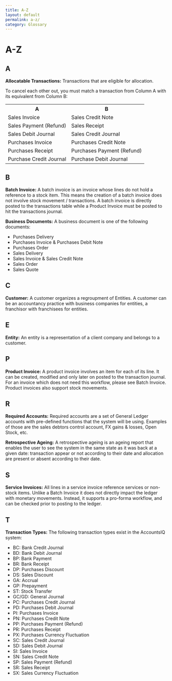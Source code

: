 ```yaml
---
title: A-Z
layout: default
permalink: a-z/
category: Glossary
---
```

# A-Z

## A
**Allocatable Transactions:**
Transactions that are eligible for allocation.

To cancel each other out, you must match a transaction from Column A with its equivalent from Column B:

<table>
    <tr>
        <th>A</th>
        <th>B</th>
    </tr>    
    <tr>
        <td>Sales Invoice</td>
        <td>Sales Credit Note</td>
    </tr>
    <tr>
        <td>Sales Payment (Refund)</td>
        <td>Sales Receipt</td>
    </tr>
    <tr>
        <td>Sales Debit Journal</td>
        <td>Sales Credit Journal</td>
    </tr>
    <tr>
        <td>Purchases Invoice</td>
        <td>Purchases Credit Note</td>
    </tr>
    <tr>
        <td>Purchases Receipt</td>
        <td>Purchases Payment (Refund)</td>
    </tr>
    <tr>
        <td>Purchase Credit Journal</td>
        <td>Purchase Debit Journal</td>
    </tr>
</table>

## B

**Batch Invoice:**
A batch invoice is an invoice whose lines do not hold a reference to a stock item. This means the creation of a batch invoice does not involve stock movement / transactions. A batch invoice is directly posted to the transactions table while a Product Invoice must be posted to hit the transactions journal.

**Business Documents:**
A business document is one of the following documents:

- Purchases Delivery
- Purchases Invoice & Purchases Debit Note
- Purchases Order
- Sales Delivery
- Sales Invoice & Sales Credit Note
- Sales Order
- Sales Quote

## C

**Customer:**
A customer organizes a regroupment of Entities. A customer can be an accountancy practice with business companies for entities, a franchisor with franchisees for entities.

## E

**Entity:**
An entity is a representation of a client company and belongs to a customer. 

## P

**Product Invoice:**
A product invoice involves an item for each of its line. It can be created, modified and only later on posted to the transaction journal. For an invoice which does not need this workflow, please see Batch Invoice. Product invoices also support stock movements.

## R

**Required Accounts:**
Required accounts are a set of General Ledger accounts with pre-defined functions that the system will be using. Examples of those are the sales debtors control account, FX gains & losses, Open Stock, etc.

**Retrospective Ageing:**
A retrospective ageing is an ageing report that enables the user to see the system in the same state as it was back at a given date: transaction appear or not according to their date and allocation are present or absent according to their date.

## S

**Service Invoices:**
All lines in a service invoice reference services or non-stock items. Unlike a Batch Invoice it does not directly impact the ledger with monetary movements. Instead, it supports a pro-forma workflow, and can be checked prior to posting to the ledger.

## T

**Transaction Types:**
The following transaction types exist in the AccountsIQ system:
- BC: Bank Credit Journal
- BD: Bank Debit Journal
- BP: Bank Payment
- BR: Bank Receipt
- DP: Purchases Discount
- DS: Sales Discount
- GA: Accrual
- GP: Prepayment
- ST: Stock Transfer
- GC/GD: General Journal
- PC: Purchases Credit Journal
- PD: Purchases Debit Journal
- PI: Purchases Invoice
- PN: Purchases Credit Note
- PP: Purchases Payment (Refund)
- PR: Purchases Receipt
- PX: Purchases Currency Fluctuation
- SC: Sales Credit Journal
- SD: Sales Debit Journal
- SI: Sales Invoice
- SN: Sales Credit Note
- SP: Sales Payment (Refund)
- SR: Sales Receipt
- SX: Sales Currency Fluctuation
